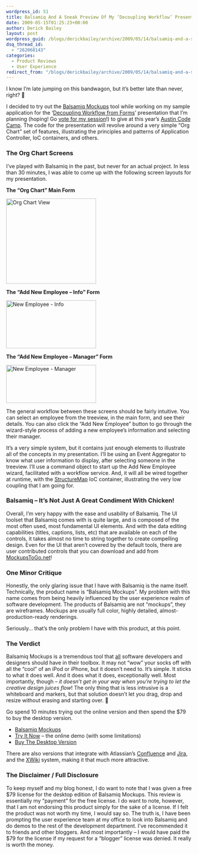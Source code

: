 ```yaml
---
wordpress_id: 51
title: Balsamiq And A Sneak Preview Of My ‘Decoupling Workflow’ Presentation
date: 2009-05-15T01:25:23+00:00
author: Derick Bailey
layout: post
wordpress_guid: /blogs/derickbailey/archive/2009/05/14/balsamiq-and-a-sneak-preview-of-my-decoupling-workflow-presentation.aspx
dsq_thread_id:
  - "262068143"
categories:
  - Product Reviews
  - User Experience
redirect_from: "/blogs/derickbailey/archive/2009/05/14/balsamiq-and-a-sneak-preview-of-my-decoupling-workflow-presentation.aspx/"
---
```

I know I’m late jumping on this bandwagon, but it’s better late than never, right? 🙂

I decided to try out the [Balsamiq Mockups](http://www.balsamiq.com/) tool while working on my sample application for the ‘[Decoupling Workflow from Forms](https://lostechies.com/blogs/derickbailey/archive/2009/04/18/decoupling-workflow-and-forms-with-an-application-controller.aspx)’ presentation that I’m planning (hoping! Go [vote for my session](http://www.adnug.org/AustinCodeCamp09/Proposal/List)!) to give at this year’s [Austin Code Camp](http://austincodecamp.com). The code for the presentation will revolve around a very simple “Org Chart” set of features, illustrating the principles and patterns of Application Controller, IoC containers, and others.

### The Org Chart Screens

I’ve played with Balsamiq in the past, but never for an actual project. In less than 30 minutes, I was able to come up with the following screen layouts for my presentation. 

**The “Org Chart” Main Form**

[<img style="border-right: 0px;border-top: 0px;border-left: 0px;border-bottom: 0px" height="231" alt="Org Chart View" src="https://lostechies.com/content/derickbailey/uploads/2011/03/OrgChartView_thumb_5376DC0D.png" width="244" border="0" />](https://lostechies.com/content/derickbailey/uploads/2011/03/OrgChartView_3BBFA4A7.png) 

**The “Add New Employee – Info” Form**

[<img style="border-right: 0px;border-top: 0px;border-left: 0px;border-bottom: 0px" height="130" alt="New Employee - Info" src="https://lostechies.com/content/derickbailey/uploads/2011/03/NewEmployeeInfo_thumb_43879749.png" width="244" border="0" />](https://lostechies.com/content/derickbailey/uploads/2011/03/NewEmployeeInfo_647B09F0.png) 

**The “Add New Employee – Manager” Form**

[<img style="border-right: 0px;border-top: 0px;border-left: 0px;border-bottom: 0px" height="103" alt="New Employee - Manager" src="https://lostechies.com/content/derickbailey/uploads/2011/03/NewEmployeeManager_thumb_21BBBEB8.png" width="244" border="0" />](https://lostechies.com/content/derickbailey/uploads/2011/03/NewEmployeeManager_709C8417.png) </p> 

The general workflow between these screens should be fairly intuitive. You can select an employee from the treeview, in the main form, and see their details. You can also click the “Add New Employee” button to go through the wizard-style process of adding a new employee’s information and selecting their manager.

It’s a very simple system, but it contains just enough elements to illustrate all of the concepts in my presentation. I’ll be using an Event Aggregator to know what user information to display, after selecting someone in the treeview. I’ll use a command object to start up the Add New Employee wizard, facilitated with a workflow service. And, it will all be wired together at runtime, with the [StructureMap](http://structuremap.sourceforge.net/) IoC container, illustrating the very low coupling that I am going for.

### Balsamiq – It’s Not Just A Great Condiment With Chicken!

Overall, I’m very happy with the ease and usability of Balsamiq. The UI toolset that Balsamiq comes with is quite large, and is composed of the most often used, most fundamental UI elements. And with the data editing capabilities (titles, captions, lists, etc) that are available on each of the controls, it takes almost no time to string together to create compelling design. Even for the UI that aren’t covered by the default tools, there are user contributed controls that you can download and add from [MockupsToGo.net](http://www.mockupstogo.net/)! 

### One Minor Critique

Honestly, the only glaring issue that I have with Balsamiq is the name itself. Technically, the product name is “Balsamiq Mockups”. My problem with this name comes from being heavily influenced by the user experience realm of software development. The products of Balsamiq are not “mockups”, they are wireframes. Mockups are usually full color, highly detailed, almost-production-ready renderings.

Seriously… that’s the only problem I have with this product, at this point. 

### The Verdict

Balsamiq Mockups is a tremendous tool that <u>all</u> software developers and designers should have in their toolbox. It may not “wow” your socks off with all the “cool” of an iPod or iPhone, but it doesn’t need to. It’s simple. It sticks to what it does well. And it does what it does, exceptionally well. Most importantly, though &#8211; _it doesn’t get in your way when you’re trying to let the creative design juices flow_! The only thing that is less intrusive is a whiteboard and markers, but that solution doesn’t let you drag, drop and resize without erasing and starting over. 🙂

Go spend 10 minutes trying out the online version and then spend the $79 to buy the desktop version.

  * [Balsamiq Mockups](http://www.balsamiq.com/products/mockups)
  * [Try It Now](http://www.balsamiq.com/demos/mockups/Mockups.html) – the online demo (with some limitations)
  * [Buy The Desktop Version](http://www.balsamiq.com/products/mockups/desktop)

There are also versions that integrate with Atlassian’s [Confluence](http://www.balsamiq.com/products/mockups/confluence) and [Jira](http://www.balsamiq.com/products/mockups/jira), and the [XWiki](http://www.balsamiq.com/products/mockups/xwiki) system, making it that much more attractive.

### The Disclaimer / Full Disclosure

To keep myself and my blog honest, I do want to note that I was given a free $79 license for the desktop edition of Balsamiq Mockups. This review is essentially my “payment” for the free license. I do want to note, however, that I am not endorsing this product simply for the sake of a license. If I felt the product was not worth my time, I would say so. The truth is, I have been prompting the user experience team at my office to look into Balsamiq and do demos to the rest of the development department. I’ve recommended it to friends and other bloggers. And most importantly – I would have paid the $79 for the license if my request for a “blogger” license was denied. It really is worth the money.